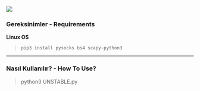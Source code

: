 ![](https://siasky.net/GAA_I1eSR3lxrMZWypzrcgdiU5PQcqI7LkUjIH1SPB-hSw.)

### Gereksinimler - Requirements
**Linux OS**
>`pip3 install pysocks bs4 scapy-python3`


------------

### Nasıl Kullanılır? - How To Use?
>python3 UNSTABLE.py

